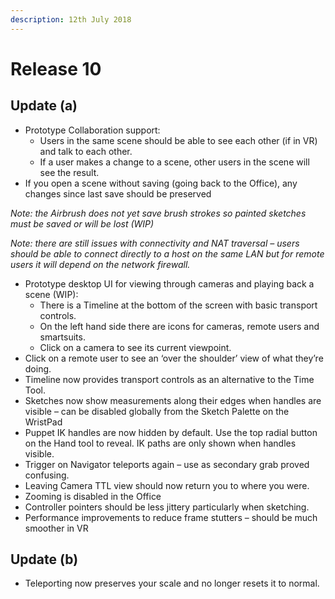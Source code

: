```yaml
---
description: 12th July 2018
---
```


# Release 10

## Update (a)

* Prototype Collaboration support:
  * Users in the same scene should be able to see each other (if in VR) and talk to each other.
  * If a user makes a change to a scene, other users in the scene will see the result.
* If you open a scene without saving (going back to the Office), any changes since last save should be preserved

_Note: the Airbrush does not yet save brush strokes so painted sketches must be saved or will be lost (WIP)_

_Note: there are still issues with connectivity and NAT traversal – users should be able to connect directly to a host on the same LAN but for remote users it will depend on the network firewall._

* Prototype desktop UI for viewing through cameras and playing back a scene (WIP):
  * There is a Timeline at the bottom of the screen with basic transport controls.
  * On the left hand side there are icons for cameras, remote users and smartsuits.
  * Click on a camera to see its current viewpoint.
* Click on a remote user to see an ‘over the shoulder’ view of what they’re doing.
* Timeline now provides transport controls as an alternative to the Time Tool.
* Sketches now show measurements along their edges when handles are visible – can be disabled globally from the Sketch Palette on the WristPad
* Puppet IK handles are now hidden by default. Use the top radial button on the Hand tool to reveal. IK paths are only shown when handles visible.
* Trigger on Navigator teleports again – use as secondary grab proved confusing.
* Leaving Camera TTL view should now return you to where you were.
* Zooming is disabled in the Office
* Controller pointers should be less jittery particularly when sketching.
* Performance improvements to reduce frame stutters – should be much smoother in VR

## Update (b)

* Teleporting now preserves your scale and no longer resets it to normal.
